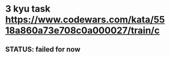 # 3 kyu task  https://www.codewars.com/kata/5518a860a73e708c0a000027/train/c
## STATUS: failed for now
